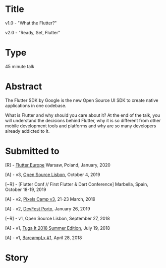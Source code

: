 # Title

v1.0 - "What the Flutter?"

v2.0 - "Ready, Set, Flutter"

# Type

45 minute talk

# Abstract
The Flutter SDK by Google is the new Open Source UI SDK to create native applications in one codebase.

What is Flutter and why should you care about it? At the end of the talk, you will understand the decisions behind Flutter, why it is so different from other mobile development tools and platforms and why are so many developers already addicted to it.


# Submitted to

[R] - [Flutter Europe](https://fluttereurope.dev/) Warsaw, Poland, January, 2020

[A] - v3, [Open Source Lisbon](https://www.opensourcelisbon.com/), October 4, 2019

[~R] - [Flutter Conf // First Flutter & Dart Conference] Marbella, Spain, October 18-19, 2019

[A] - v2, [Pixels Camp v3](https://pixels.camp/), 21-23 March, 2019

[A] - v2, [DevFest Porto](https://devfest.gdgporto.xyz/), January 26, 2019

[~R] - v1, Open Source Lisbon, September 27, 2018

[A] - v1, [Tuga It 2018 Summer Edition](http://tugait.pt/), July 19, 2018

[A] - v1, [BarcampLx #1](https://www.meetup.com/BarcampLx/events/248955131/), April 28, 2018

# Story

